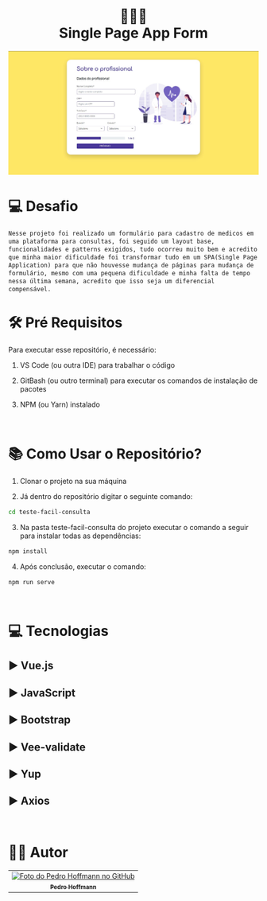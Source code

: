 <h1 align="center">
  👨🏼‍⚕️<br>Single Page App Form
  
</h1>

![Screenshot](/teste-facil-consulta/src/assets/imgs/layout-final.jpeg)

# 💻 Desafio

    Nesse projeto foi realizado um formulário para cadastro de medicos em uma plataforma para consultas, foi seguido um layout base, funcionalidades e patterns exigidos, tudo ocorreu muito bem e acredito que minha maior dificuldade foi transformar tudo em um SPA(Single Page Application) para que não houvesse mudança de páginas para mudança de formulário, mesmo com uma pequena dificuldade e minha falta de tempo nessa última semana, acredito que isso seja um diferencial compensável.

# 🛠 Pré Requisitos

Para executar esse repositório, é necessário:

1. VS Code (ou outra IDE) para trabalhar o código

2. GitBash (ou outro terminal) para executar os comandos de instalação de pacotes

3. NPM (ou Yarn) instalado 

<br>

# 📚 Como Usar o Repositório?

1. Clonar o projeto na sua máquina

2. Já dentro do repositório digitar o seguinte comando:

```sh
cd teste-facil-consulta
``` 

3. Na pasta teste-facil-consulta do projeto executar o  comando a seguir para instalar todas as dependências:

```sh
npm install
```

4. Após conclusão, executar o comando:

```sh
npm run serve
```
<br>

# 💻 Tecnologias

## ▶️ Vue.js

## ▶️ JavaScript

## ▶️ Bootstrap
## ▶️ Vee-validate

## ▶️ Yup

## ▶️ Axios


<br>

# 🧑🏼 Autor<br>
<table>
  <tr>
    <td align="center">
      <a href="https://github.com/Pehoffmann">
        <img src="https://avatars.githubusercontent.com/u/74218914?v=4" width="100px;" alt="Foto do Pedro Hoffmann no GitHub"/><br>
        <sub>
          <b>Pedro Hoffmann</b>
        </sub>
      </a><br>
    </td>   
  </tr>
</table>